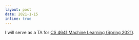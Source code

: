 ```yaml
---
layout: post
date: 2021-1-15
inline: true
---
```


I will serve as a TA for [CS 4641 Machine Learning (Spring 2021)](https://nakulgopalan.github.io/cs4641/).